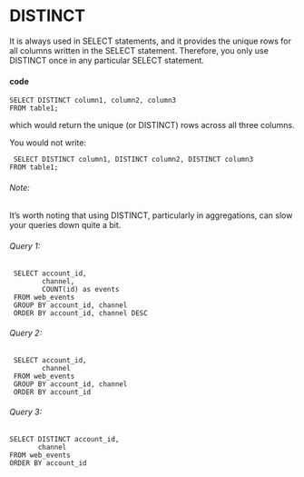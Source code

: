 # DISTINCT
It is always used in SELECT statements, and it provides the unique rows for all columns written in the SELECT statement.
Therefore, you only use DISTINCT once in any particular SELECT statement.

#### code

    SELECT DISTINCT column1, column2, column3
    FROM table1;

which would return the unique (or DISTINCT) rows across all three columns.

You would not write:

     SELECT DISTINCT column1, DISTINCT column2, DISTINCT column3
    FROM table1;

###### Note:
It’s worth noting that using DISTINCT, particularly in aggregations, can slow your queries down quite a bit.

###### Query 1:

     SELECT account_id,
            channel,
            COUNT(id) as events
     FROM web_events
     GROUP BY account_id, channel
     ORDER BY account_id, channel DESC

###### Query 2:

     SELECT account_id,
            channel
     FROM web_events
     GROUP BY account_id, channel
     ORDER BY account_id

###### Query 3:

    SELECT DISTINCT account_id,
           channel
    FROM web_events
    ORDER BY account_id
